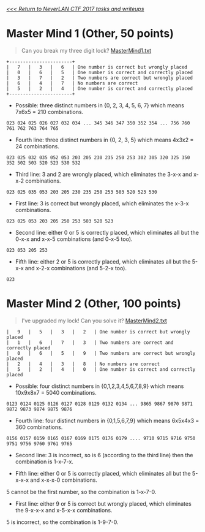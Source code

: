 _[<<< Return to NeverLAN CTF 2017 tasks and writeups](/CTF-Jeopardy/2017-neverlanctf)_

# Master Mind 1 (Other, 50 points)
>Can you break my three digit lock? [MasterMind1.txt](MasterMind1.txt)

```
+-----------------------+
|   7   |   3   |   6   | One number is correct but wrongly placed
|   0   |   6   |   5   | One number is correct and correctly placed
|   3   |   7   |   2   | Two numbers are correct but wrongly placed
|   6   |   4   |   7   | No numbers are correct
|   5   |   2   |   4   | One number is correct and correctly placed
+-----------------------+
```

* Possible: three distinct numbers in {0, 2, 3, 4, 5, 6, 7} which means 7x6x5 = 210 combinations.
```
023 024 025 026 027 032 034 ... 345 346 347 350 352 354 ... 756 760 761 762 763 764 765
```

* Fourth line: three distinct numbers in {0, 2, 3, 5} which means 4x3x2 = 24 combinations.
```
023 025 032 035 052 053 203 205 230 235 250 253 302 305 320 325 350 352 502 503 520 523 530 532
```

* Third line: 3 and 2 are wrongly placed, which eliminates the 3-x-x and x-x-2 combinations.
```
023 025 035 053 203 205 230 235 250 253 503 520 523 530
```

* First line: 3 is correct but wrongly placed, which eliminates the x-3-x combinations.
```
023 025 053 203 205 250 253 503 520 523
```

* Second line: either 0 or 5 is correctly placed, which eliminates all but the 0-x-x and x-x-5 combinations (and 0-x-5 too).
```
023 053 205 253
```

* Fifth line: either 2 or 5 is correctly placed, which eliminates all but the 5-x-x and x-2-x combinations (and 5-2-x too).
```
023
```

# Master Mind 2 (Other, 100 points)
>I've upgraded my lock! Can you solve it? [MasterMind2.txt](MasterMind2.txt)

```
|   9   |   5   |   3   |   2   | One number is correct but wrongly placed
|   1   |   6   |   7   |   3   | Two numbers are correct and correctly placed
|   0   |   6   |   5   |   9   | Two numbers are correct but wrongly placed
|   2   |   4   |   3   |   8   | No numbers are correct
|   5   |   2   |   4   |   0   | One number is correct and correctly placed
```

* Possible: four distinct numbers in {0,1,2,3,4,5,6,7,8,9} which means 10x9x8x7 = 5040 combinations.
```
0123 0124 0125 0126 0127 0128 0129 0132 0134 ... 9865 9867 9870 9871 9872 9873 9874 9875 9876
```

* Fourth line: four distinct numbers in {0,1,5,6,7,9} which means 6x5x4x3 = 360 combinations.
```
0156 0157 0159 0165 0167 0169 0175 0176 0179 .... 9710 9715 9716 9750 9751 9756 9760 9761 9765
```

* Second line: 3 is incorrect, so is 6 (according to the third line) then the combination is 1-x-7-x.

* Fifth line: either 0 or 5 is correctly placed, which eliminates all but the 5-x-x-x and x-x-x-0 combinations.

5 cannot be the first number, so the combination is 1-x-7-0.

* First line: either 9 or 5 is correct but wrongly placed, which eliminates the 9-x-x-x and x-5-x-x combinations.

5 is incorrect, so the combination is 1-9-7-0.
